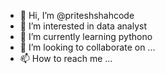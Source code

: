 - 👋 Hi, I’m @priteshshahcode
- 👀 I’m interested in data analyst
- 🌱 I’m currently learning pythono
- 💞️ I’m looking to collaborate on ...
- 📫 How to reach me ...

<!---
priteshshahcode/priteshshahcode is a ✨ special ✨ repository because its `README.md` (this file) appears on your GitHub profile.
You can click the Preview link to take a look at your changes.
--->
